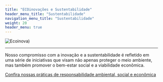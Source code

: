 ```yaml
---
title: "ECOinovações e Sustentabilidade"
header_menu_title: "Sustentabilidade"
navigation_menu_title: "Sustentabilidade"
weight: 20
header_menu: true
---
```


![Ecoinova)](../images/ecoinova.jpeg)

---

Nosso compromisso com a inovação e a sustentabilidade é refletido em uma série de iniciativas que visam não apenas proteger o meio ambiente, mas também promover o bem-estar social e a viabilidade econômica.

[Confira nossas práticas de responsabilidade ambiental, social e econômica](ecoinova) 
